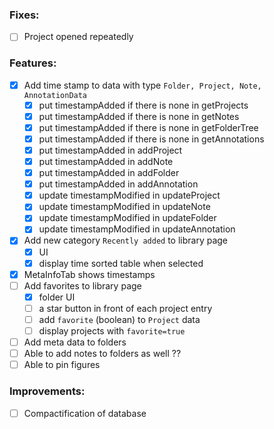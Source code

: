 ### Fixes:

- [ ] Project opened repeatedly

### Features:

- [x] Add time stamp to data with type `Folder, Project, Note, AnnotationData`
  - [x] put timestampAdded if there is none in getProjects
  - [x] put timestampAdded if there is none in getNotes
  - [x] put timestampAdded if there is none in getFolderTree
  - [x] put timestampAdded if there is none in getAnnotations
  - [x] put timestampAdded in addProject
  - [x] put timestampAdded in addNote
  - [x] put timestampAdded in addFolder
  - [x] put timestampAdded in addAnnotation
  - [x] update timestampModified in updateProject
  - [x] update timestampModified in updateNote
  - [x] update timestampModified in updateFolder
  - [x] update timestampModified in updateAnnotation
- [x] Add new category `Recently added` to library page
  - [x] UI
  - [x] display time sorted table when selected
- [x] MetaInfoTab shows timestamps
- [ ] Add favorites to library page
  - [x] folder UI
  - [ ] a star button in front of each project entry
  - [ ] add `favorite` (boolean) to `Project` data
  - [ ] display projects with `favorite=true`
- [ ] Add meta data to folders
- [ ] Able to add notes to folders as well ??
- [ ] Able to pin figures

### Improvements:

- [ ] Compactification of database
